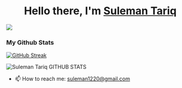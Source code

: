 <h1 align="center">Hello there, I'm <a href="https://suleman.dev"> Suleman Tariq </a></h1>

![](https://komarev.com/ghpvc/?username=suleman1220&style=for-the-badge)

### My Github Stats

[![GitHub Streak](https://streak-stats.demolab.com?user=suleman1220&theme=tokyonight&border_radius=5)](https://git.io/streak-stats)

<div>
<img align="center" alt = "Suleman Tariq GITHUB STATS" src="https://github-readme-stats.vercel.app/api?username=suleman1220&show_icons=true&theme=tokyonight&count_private=true&hide=contribs,prs"/>
</div>

- 📫 How to reach me: suleman1220@gmail.com
